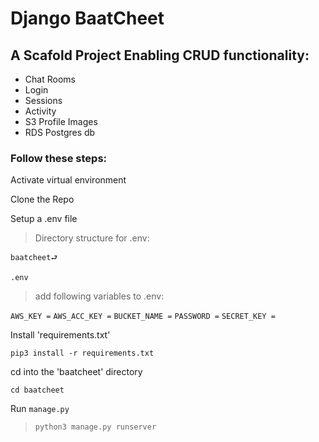 # Django BaatCheet

## A Scafold Project Enabling CRUD functionality:

- Chat Rooms
- Login
- Sessions 
- Activity
- S3 Profile Images 
- RDS Postgres db

### Follow these steps:

Activate virtual environment 

Clone the Repo

Setup a .env file 

> Directory structure for .env:

    baatcheet⮐

    .env


> add following variables to .env: 

```AWS_KEY =``` 
```AWS_ACC_KEY =``` 
```BUCKET_NAME =``` 
```PASSWORD =``` 
```SECRET_KEY =```

Install 'requirements.txt'

```pip3 install -r requirements.txt```

cd into the 'baatcheet' directory 

 ```cd baatcheet```

Run ```manage.py```

> ```python3 manage.py runserver```
